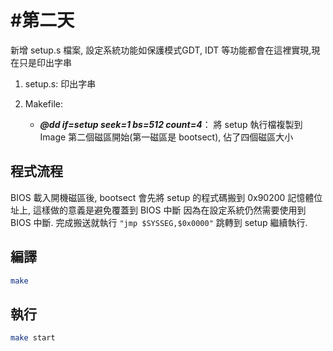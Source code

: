 #第二天
===

新增 setup.s 檔案, 設定系統功能如保護模式GDT, IDT 等功能都會在這裡實現,現在只是印出字串

1. setup.s: 印出字串
2. Makefile:
    
    * ***@dd if=setup seek=1 bs=512 count=4***： 將 setup 執行檔複製到 Image 第二個磁區開始(第一磁區是 bootsect), 佔了四個磁區大小    

## 程式流程
BIOS 載入開機磁區後, bootsect 會先將 setup 的程式碼搬到 0x90200 記憶體位址上, 這樣做的意義是避免覆蓋到 BIOS 中斷
因為在設定系統仍然需要使用到 BIOS 中斷. 完成搬送就執行 `"jmp $SYSSEG,$0x0000"` 跳轉到 setup 繼續執行.

## 編譯
```bash
make
```

## 執行
```bash
make start
```
